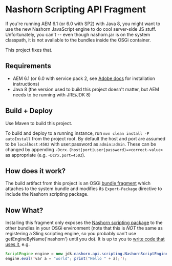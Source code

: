# Nashorn Scripting API Fragment
If you're running AEM 6.1 (or 6.0 with SP2) with Java 8, you might want to use the new Nashorn JavaScript engine to do cool server-side JS stuff. Unfortunately, you can't -- even though nashorn.jar is on the system classpath, it is not available to the bundles inside the OSGi container.

This project fixes that.

## Requirements
* AEM 6.1 (or 6.0 with service pack 2, see [Adobe docs](http://docs.adobe.com/docs/en/aem/6-0/release-notes-sp2.html#Include%20the%20service%20pack%20with%20initial%20installation) for installation instructions)
* Java 8 (the version used to build this project doesn't matter, but AEM needs to be running with JRE/JDK 8)

## Build + Deploy

Use Maven to build this project.

To build and deploy to a running instance, run `mvn clean install -P autoInstall` from the project root. By default the host and port are assumed to be `localhost:4502` with user:password as `admin:admin`. These can be changed by appending `-Dcrx.(host|port|user|password)=<correct-value>` as appropriate (e.g. `-Dcrx.port=4503`).

## How does it work?

The build artifact from this project is an OSGi [bundle fragment](http://wiki.osgi.org/wiki/Fragment) which attaches to the system bundle and modifies its `Export-Package` directive to include the Nashorn scripting package.

## Now What?

Installing this fragment only exposes the [Nashorn scripting package](https://docs.oracle.com/javase/8/docs/jdk/api/nashorn/jdk/nashorn/api/scripting/package-summary.html) to the other bundles in your OSGi environment (note that this is *NOT* the same as registering a Sling scripting engine, so you probably can't use getEngineByName('nashorn') until you do). It is up to you to [write code that uses it](https://docs.oracle.com/javase/8/docs/technotes/guides/scripting/nashorn/toc.html), e.g.
```java
ScriptEngine engine = new jdk.nashorn.api.scripting.NashornScriptEngineFactory().getScriptEngine();
engine.eval('var a = "world"; print("Hello " + a);');
```
